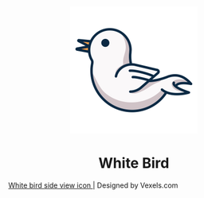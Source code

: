 <center>
<img src="./assets/whitebird.svg" width="256" height="256" /><h1>White Bird</h1>
</center>

<a target="_blank" href="https://www.vexels.com/vectors/preview/213505/white-bird-side-view-icon"> White bird side view icon </a> |   Designed by Vexels.com
